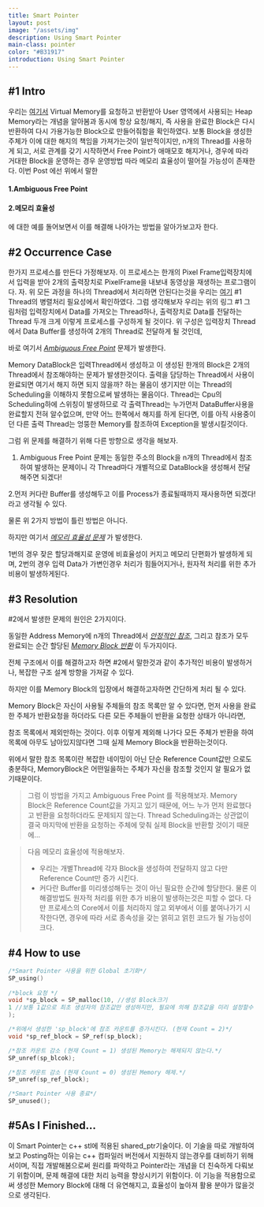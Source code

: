 ```yaml
---
title: Smart Pointer
layout: post
image: "/assets/img"
description: Using Smart Pointer
main-class: pointer
color: "#B31917"
introduction: Using Smart Pointer
---
```


## #1 Intro

우리는 [여기서](https://github.com/whois-hm/heap-manage)  Virtual Memory를 요청하고 반환받아 User 영역에서 사용되는 Heap Memory라는 개념을 알아봄과 동시에 
항상 요청/해지, 즉 사용을 완료한 Block은 다시 반환하여 다시 가용가능한 Block으로 만들어줘함을 확인하였다.
보통 Block을 생성한 주체가 이에 대한 해지의 책임을 가져가는것이 일반적이지만,  n개의 Thread를 사용하게 되고, 서로 관계를 갖기 시작하면서 Free Point가 애매모호 해지거나, 
경우에 따라 거대한 Block을 운영하는 경우 운영방법 따라 메모리 효율성이 떨어질 가능성이 존재한다.
이번 Post 에선 위에서 말한 

#### 1.Ambiguous Free Point

#### 2.메모리 효율성

에 대한 예를 돌어보면서 이를 해결해 나아가는 방법을 알아가보고자 한다. 

## #2  Occurrence Case


한가지 프로세스를 만든다 가정해보자. 
이 프로세스는 한개의 Pixel Frame입력장치에서 입력을 받아 2개의 출력장치로 PixelFrame을 내보내 동영상을 재생하는 프로그램이다. 
자. 위 모든 과정을 하나의 Thread에서 처리하면 안된다는것을 우리는 [여기](https://github.com/whois-hm/about-workqueue) #1 Thread의 병렬처리 필요성에서 확인하였다. 
그럼 생각해보자 우리는 위의 링그 #1 그림처럼 입력장치에서 Data를 가져오는 Thread하나, 출력장치로 Data를 전달하는 Thread 두개 크게 이렇게 프로세스를 구성하게 될 것이다. 
위 구성은 입력장치 Thread에서 Data Buffer를 생성하여 2개의 Thread로 전달하게 될 것인데, 

바로 여기서 <U><I>Ambiguous Free Point</I></U>  문제가 발생한다. 

Memory DataBlock은 입력Thread에서 생성하고 이 생성된 한개의 Block은 2개의 Thread에서 참조해야하는 문제가 발생한것이다. 
출력을 담당하는 Thread에서 사용이 완료되면 여기서 해지 하면 되지 않을까? 하는 물음이 생기지만 이는 Thread의 Scheduling을 이해하지 못함으로써 발생하는 물음이다. 
Thread는 Cpu의 Scheduling하에 스위칭이 발생하므로 각 출력Thread는 누가먼저 DataBuffer사용을 완료할지 전혀 알수없으며, 만약 어느 한쪽에서 해지를 하게 된다면, 
이를 아직 사용중이던 다른 출력 Thread는 엉뚱한 Memory를 참조하여 Exception을 발생시킬것이다.

그럼 위 문제를 해결하기 위해 다른 방향으로 생각을 해보자.
 1. Ambiguous Free Point 문제는 동일한 주소의 Block을 n개의 Thread에서 참조하여 발생하는 문제이니 각 Thread마다 개별적으로 DataBlock을 생성해서 전달해주면 되겠다!

 2.먼저 커다란 Buffer를 생성해두고 이를 Process가 종료될때까지 재사용하면 되겠다!
 라고 생각될 수 있다. 
 
 물론 위 2가지 방법이 틀린 방법은 아니다. 
 
 하지만 여기서  <U><I>메모리 효율성 문제</I></U> 가 발생한다. 
 
 1번의 경우 잦은 할당과해지로 운영에 비효율성이 커지고 메모리 단편화가 발생하게 되며,  2번의 경우 입력 Data가 가변인경우 처리가 힘들어지거나, 원자적 처리를 위한 
 추가 비용이 발생하게된다.



## #3 Resolution

#2에서 발생한 문제의 원인은 2가지이다. 

동일한 Address  Memory에 n개의 Thread에서 <U><I>안정적인 참조</I></U>,  그리고 참조가 모두 완료되는 순간 할당된 <U><I>Memory Block 반환</I></U> 이 두가지이다. 

전체 구조에서 이를 해결하고자 하면 #2에서 말한것과 같이 추가적인 비용이 발생하거나, 복잡한 구조 설계 방향을 가져갈 수 있다. 

하지만 이를 Memory Block의 입장에서 해결하고자하면 간단하게 처리 될 수 있다. 

Memory Block은 자신이 사용될 주체들의 참조 목록만 알 수 있다면, 먼저 사용을 완료한 주체가 반환요청을 하더라도 다른 모든 주체들이 반환을 요청한 상태가 아니라면, 

참조 목록에서 제외만하는 것이다. 이후 이렇게 제외해 나가다 모든 주체가 반환을 하여 목록에 아무도 남아있지않다면 그때 실제 Memory Block을 반환하는것이다. 

위에서 말한 참조 목록이란 복잡한 네이밍이 아닌 단순 Reference Count값만 으로도 충분하다, MemoryBlock은 어떤일을하는 주체가 자신을 참조할 것인지 알 필요가 없기때문이다. 


>그럼 이 방법을 가지고  Ambiguous Free Point 를 적용해보자. 
>Memory Block은 Reference Count값을 가지고 있기 때문에, 어느 누가 먼저 완료했다고 반환을 요청하더라도 문제되지 않는다. Thread Scheduling과는 상관없이 결국 마지막에 반환을 요청하는 
>주체에 맞춰 실제 Block을 반환할 것이기 때문에...


>다음 메모리 효율성에 적용해보자. 
>- 우리는 개별Thread에 각자 Block을 생성하여 전달하지 않고 다만 Reference Count만 증가 시킨다.
>- 커다란 Buffer를 미리생성해두는 것이 아닌 필요한 순간에 할당한다. 
>물론 이 해결방법도 원자적 처리를 위한 추가 비용이 발생하는것은 피할 수 없다. 
>다만 프로세스의 Core에서 이를 처리하지 않고 외부에서 이를 붙여나가기 시작한다면, 경우에 따라 서로 종속성을 갖는 얽히고 얽힌 코드가 될 가능성이 크다.

## #4 How to use
``` c++
/*Smart Pointer 사용을 위한 Global 초기화*/
SP_using()
	
/*block 요청 */
void *sp_block = SP_malloc(10, //생성 Block크기 
1 //보통 1값으로 최초 생성자의 참조값만 생성하지만, 필요에 의해 참조값을 미리 설정할수 있다.
);

/*위에서 생성한 'sp_block'에 참조 카운트를 증가시킨다. (현재 Count = 2)*/
void *sp_ref_block = SP_ref(sp_block);

/*참조 카운트 감소 (현재 Count = 1) 생성된 Memory는 해제되지 않는다.*/
SP_unref(sp_blcok);

/*참조 카운트 감소 (현재 Count = 0) 생성된 Memory 해제.*/
SP_unref(sp_ref_block);

/*Smart Pointer 사용 종료*/
SP_unused();
```


## #5As I Finished…
이 Smart Pointer는 c++ stl에 적용된 shared_ptr기술이다. 
이 기술을 따로 개발하여 보고 Posting하는 이유는 c++ 컴파일러 버전에서 지원하지 않는경우를 대비하기 위해서이며, 
직접 개발해봄으로써 원리를 파악하고 Pointer라는 개념을 더 친숙하게 다뤄보기 위함이며, 
문제 해결에 대한 처리 능력을 향상시키기 위함이다. 
이 기능을 적용함으로써 생성한 Memory Block에 대해 더 유연해지고, 효율성이 높아져 활용 분야가 많을것으로 생각된다.
